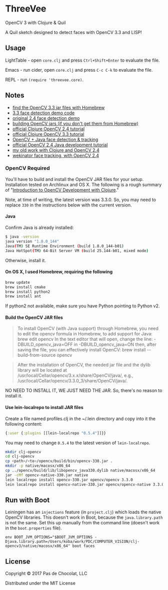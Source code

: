 # ThreeVee
OpenCV 3 with Clojure &amp; Quil

A Quil sketch designed to detect faces with OpenCV 3.3 and LISP!

## Usage

LightTable - open `core.clj` and press `Ctrl+Shift+Enter` to evaluate the file.

Emacs - run cider, open `core.clj` and press `C-c C-k` to evaluate the file.

REPL - run `(require 'threevee.core)`.

## Notes

* [find the OpenCV 3.3 jar files with Homebrew](http://opencv-java-tutorials.readthedocs.io/en/latest/01-installing-opencv-for-java.html)
* [3.3 face detection demo code](http://www.rmnd.net/install-and-use-opencv-3-0-on-mac-os-x-with-eclipse-java/)
* [original 2.4 face detection demo](https://blog.openshift.com/day-12-opencv-face-detection-for-java-developers/)
* [building OpenCV jars (if you don't get them from Homebrew)](https://docs.opencv.org/3.0-beta/doc/tutorials/introduction/desktop_java/java_dev_intro.html)
* [official Clojure OpenCV 2.4 tutorial](https://docs.opencv.org/2.4/doc/tutorials/introduction/clojure_dev_intro/clojure_dev_intro.html)
* [official Clojure OpenCV 3.3 tutorial](https://docs.opencv.org/trunk/d7/d1e/tutorial_clojure_dev_intro.html)
* [OpenCV + Java face detection & tracking](http://opencv-java-tutorials.readthedocs.io/en/latest/06-face-detection-and-tracking.html)
* [official OpenCV 2.4 Java development tutorial](https://docs.opencv.org/2.4/doc/tutorials/introduction/desktop_java/java_dev_intro.html)
* [my old work with Clojure and OpenCV 2.4](https://github.com/PasDeChocolat/QuilCV)
* [wekinator face tracking, with OpenCV 2.4](http://www.wekinator.org/walkthrough/)

### OpenCV Required

You'll have to build and install the OpenCV JAR files for your setup. Installation tested on Archlinux and OS X. The following is a rough summary of "[Introduction to OpenCV Development with Clojure](http://docs.opencv.org/doc/tutorials/introduction/clojure_dev_intro/clojure_dev_intro.html#clojure-dev-intro)."

Note, at time of writing, the latest version was 3.3.0. So, you may need to replace `330` in the instructions below with the current version.

#### Java
Confirm Java is already installed:
```` bash
$ java -version
java version "1.8.0_144"
Java(TM) SE Runtime Environment (build 1.8.0_144-b01)
Java HotSpot(TM) 64-Bit Server VM (build 25.144-b01, mixed mode)
````

Otherwise, install it.

#### On OS X, I used Homebrew, requiring the following

```` bash
brew update
brew install cmake
brew install python2
brew install ant
````

If python2 not available, make sure you have Python pointing to Python v2.

#### Build the OpenCV JAR files

> To install OpenCV (with Java support) through Homebrew, you need to edit the opencv formula in Homebrew, to add support for Java: brew edit opencv In the text editor that will open, change the line: -DBUILD_opencv_java=OFF in -DBUILD_opencv_java=ON then, after saving the file, you can effectively install OpenCV: brew install --build-from-source opencv

> After the installation of OpenCV, the needed jar file and the dylib library will be located at /usr/local/Cellar/opencv/3.x.x/share/OpenCV/java/, e.g., /usr/local/Cellar/opencv/3.3.0_3/share/OpenCV/java/.

NO NEED TO INSTALL IT, WE JUST NEED THE JAR. So, there's no reason to install it.

#### Use lein-localrepo to install JAR files

Create a file named profiles.clj in the ~/.lein directory and copy into it the following content:
```` clojure
{:user {:plugins [[lein-localrepo "0.5.4"]]}}
````

You may need to change `0.5.4` to the latest version of `lein-localrepo`.

```` bash
mkdir clj-opencv
cd clj-opencv
cp <path>/<to>/opencv/build/bin/opencv-330.jar .
mkdir -p native/macosx/x86_64
cp ../opencv/build/lib/libopencv_java330.dylib native/macosx/x86_64
jar -cMf opencv-native-330.jar native
lein localrepo install opencv-330.jar opencv/opencv 3.3.0
lein localrepo install opencv-native-330.jar opencv/opencv-native 3.3.0
````

## Run with Boot

Leiningen has an `injections` feature (in `project.clj`) which loads the native OpenCV libraries. This doesn't work in Boot, because the `java.library.path` is not the same. Set this up manually from the command line (doesn't work in the `boot.properties` file).

```` fish
env BOOT_JVM_OPTIONS="$BOOT_JVM_OPTIONS -Djava.library.path=/Users/koba/work/PDC/COMPUTER_VISION/clj-opencv3/native/macosx/x86_64" boot faces
````

## License

Copyright © 2017 Pas de Chocolat, LLC

Distributed under the MIT License
